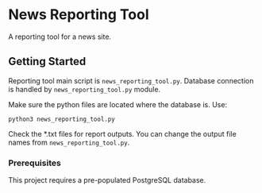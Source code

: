 # News Reporting Tool

A reporting tool for a news site.

## Getting Started

Reporting tool main script is `news_reporting_tool.py`. Database connection is handled by `news_reporting_tool.py` module.

Make sure the python files are located where the database is. Use:
```
python3 news_reporting_tool.py
```

Check the *.txt files for report outputs. You can change the output file names from `news_reporting_tool.py`.

### Prerequisites

This project requires a pre-populated PostgreSQL database.